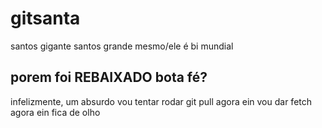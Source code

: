 # gitsanta
santos gigante
santos grande mesmo/ele é bi mundial

## porem foi REBAIXADO bota fé?
infelizmente, um absurdo
vou tentar rodar
git pull agora ein
vou dar fetch agora ein fica de olho
